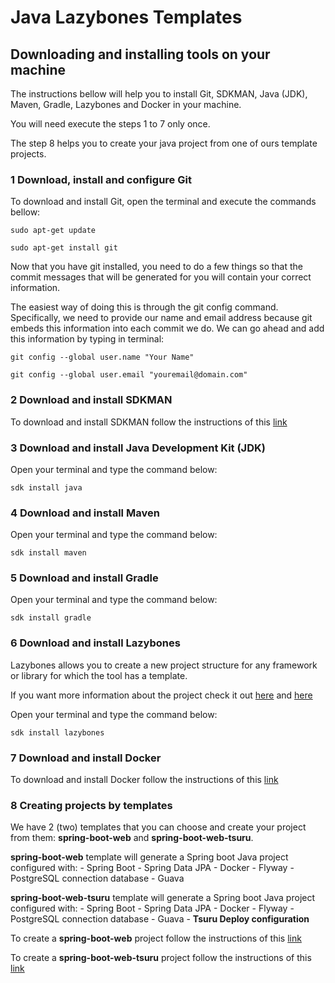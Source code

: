 # Java Lazybones Templates

## Downloading and installing tools on your machine

The instructions bellow will help you to install Git, SDKMAN, Java (JDK), Maven, Gradle, Lazybones and Docker in your machine.

You will need execute the steps 1 to 7 only once.

The step 8 helps you to create your java project from one of ours template projects.

### 1 Download, install and configure Git

To download and install Git, open the terminal and execute the commands bellow:

`sudo apt-get update`

`sudo apt-get install git`

Now that you have git installed, you need to do a few things so that the commit messages that will be generated for you will contain your correct information.

The easiest way of doing this is through the git config command. Specifically, we need to provide our name and email address because git embeds this information into each commit we do. We can go ahead and add this information by typing in terminal:

`git config --global user.name "Your Name"`

`git config --global user.email "youremail@domain.com"`

### 2 Download and install SDKMAN

To download and install SDKMAN follow the instructions of this [link](http://sdkman.io/install.html)

### 3 Download and install Java Development Kit (JDK)

Open your terminal and type the command below:

`sdk install java`

### 4 Download and install Maven

Open your terminal and type the command below:

`sdk install maven`

### 5 Download and install Gradle

Open your terminal and type the command below:

`sdk install gradle`

### 6 Download and install Lazybones

Lazybones allows you to create a new project structure for any framework or library for which the tool has a template. 

If you want more information about the project check it out [here](https://github.com/pledbrook/lazybones/) and [here](https://github.com/pledbrook/lazybones/wiki/Template-developers-guide)

Open your terminal and type the command below:

`sdk install lazybones`

### 7 Download and install Docker

To download and install Docker follow the instructions of this [link](DOCKERINSTALLATION.md)

### 8 Creating projects by templates

We have 2 (two) templates that you can choose and create your project from them: **spring-boot-web** and **spring-boot-web-tsuru**.

**spring-boot-web** template will generate a Spring boot Java project configured with:
    - Spring Boot
    - Spring Data JPA
    - Docker
    - Flyway
    - PostgreSQL connection database
    - Guava

**spring-boot-web-tsuru** template will generate a Spring boot Java project configured with:
    - Spring Boot
    - Spring Data JPA
    - Docker
    - Flyway
    - PostgreSQL connection database
    - Guava
    - **Tsuru Deploy configuration**

To create a **spring-boot-web** project follow the instructions of this [link](/home/jhonys/Projects/Java/Projects/java-templates/templates/spring-boot-web/README.md)

To create a **spring-boot-web-tsuru** project follow the instructions of this [link](/home/jhonys/Projects/Java/Projects/java-templates/templates/spring-boot-web-tsuru/README.md)